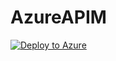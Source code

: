# AzureAPIM




[![Deploy to Azure](https://aka.ms/deploytoazurebutton)](https://portal.azure.com/#create/Microsoft.Template/uri/https%3A%2F%2Fraw.githubusercontent.com%2Fs-leonard%2FAzureAPIM%2Fmain%2Fenironment%2Farmtemplate%2Ftemplate.json)

